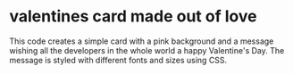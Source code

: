 # valentines card made out of love
This code creates a simple card with a pink background and a message wishing all the developers in the whole world a happy Valentine's Day. The message is styled with different fonts and sizes using CSS. 
